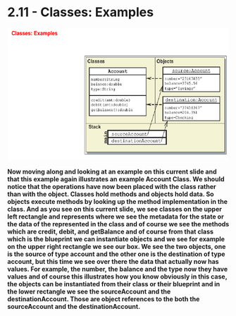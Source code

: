 # 2.11 - Classes: Examples

<img src="/images/02_11_01.jpg" width="600" height="300">

**Now moving along and looking at an example on this current slide and that this example again illustrates an example Account Class. We should notice that the operations have now been placed with the class rather than with the object. Classes hold methods and objects hold data. So objects execute methods by looking up the method implementation in the class. And as you see on this current slide, we see classes on the upper left rectangle and represents where we see the metadata for the state or the data of the represented in the class and of course we see the methods which are credit, debit, and getBalance and of course from that class which is the blueprint we can instantiate objects and we see for example on the upper right rectangle we see our box. We see the two objects, one is the source of type account and the other one is the destination of type account, but this time we see over there the data that actually now has values. For example, the number, the balance and the type now they have values and of course this illustrates how you know obviously in this case, the objects can be instantiated from their class or their blueprint and in the lower rectangle we see the sourceAccount and the destinationAccount. Those are object references to the both the sourceAccount and the destinationAccount.**